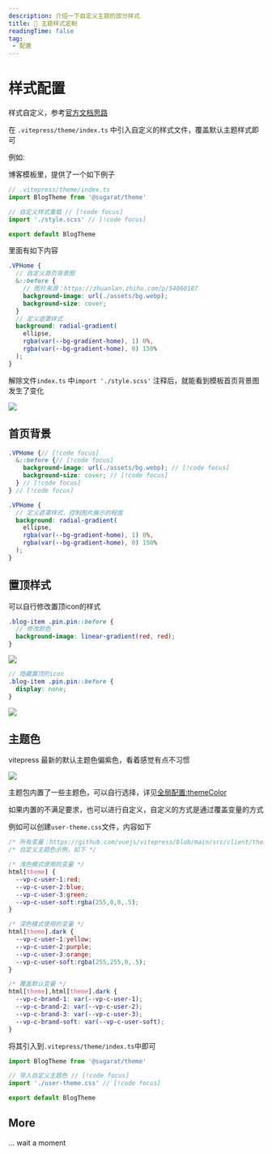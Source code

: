 ```yaml
---
description: 介绍一下自定义主题的部分样式
title: 🔧 主题样式定制
readingTime: false
tag:
 - 配置
---
```


# 样式配置
样式自定义，参考[官方文档思路](https://vitepress.dev/guide/extending-default-theme#customizing-css)

在 `.vitepress/theme/index.ts` 中引入自定义的样式文件，覆盖默认主题样式即可

例如:

博客模板里，提供了一个如下例子

```ts
// .vitepress/theme/index.ts
import BlogTheme from '@sugarat/theme'

// 自定义样式重载 // [!code focus]
import './style.scss' // [!code focus]

export default BlogTheme
```

里面有如下内容
```scss
.VPHome {
  // 自定义首页背景图
  &::before {
    // 图片来源：https://zhuanlan.zhihu.com/p/54060187
    background-image: url(./assets/bg.webp);
    background-size: cover;
  }
  // 定义遮罩样式
  background: radial-gradient(
    ellipse,
    rgba(var(--bg-gradient-home), 1) 0%,
    rgba(var(--bg-gradient-home), 0) 150%
  );
}
```
解除文件`index.ts` 中`import './style.scss'` 注释后，就能看到模板首页背景图发生了变化

![](https://img.cdn.sugarat.top/mdImg/MTY3Njk5MTAzODkzOQ==676991038939)

## 首页背景
```scss
.VPHome {// [!code focus]
  &::before {// [!code focus]
    background-image: url(./assets/bg.webp); // [!code focus]
    background-size: cover; // [!code focus]
  } // [!code focus]
} // [!code focus]

.VPHome {
  // 定义遮罩样式，控制图片展示的程度
  background: radial-gradient(
    ellipse,
    rgba(var(--bg-gradient-home), 1) 0%,
    rgba(var(--bg-gradient-home), 0) 150%
  );
}
```

## 置顶样式
可以自行修改置顶icon的样式
```scss
.blog-item .pin.pin::before {
  // 修改颜色
  background-image: linear-gradient(red, red);
}
```
![](https://img.cdn.sugarat.top/mdImg/MTY3NzA3OTExMjgxMA==677079112810)

```scss
// 隐藏置顶的icon
.blog-item .pin.pin::before {
  display: none;
}
```
![](https://img.cdn.sugarat.top/mdImg/MTY3NzA3OTIwODAzNg==677079208036)


## 主题色
vitepress 最新的默认主题色偏紫色，看着感觉有点不习惯

![](https://img.cdn.sugarat.top/mdImg/MTY5MTkyODQ0ODUzOQ==691928448539)

主题包内置了一些主题色，可以自行选择，详见[全局配置:themeColor](https://theme.sugarat.top/config/global.html#themecolor)

如果内置的不满足要求，也可以进行自定义，自定义的方式是通过覆盖变量的方式

例如可以创建`user-theme.css`文件，内容如下
```css
/* 所有变量：https://github.com/vuejs/vitepress/blob/main/src/client/theme-default/styles/vars.css */
/* 自定义主题色示例，如下 */

/* 浅色模式使用的变量 */
html[theme] {
  --vp-c-user-1:red;
  --vp-c-user-2:blue;
  --vp-c-user-3:green;
  --vp-c-user-soft:rgba(255,0,0,.5);
}

/* 深色模式使用的变量 */
html[theme].dark {
  --vp-c-user-1:yellow;
  --vp-c-user-2:purple;
  --vp-c-user-3:orange;
  --vp-c-user-soft:rgba(255,255,0,.5);
}

/* 覆盖默认变量 */
html[theme],html[theme].dark {
  --vp-c-brand-1: var(--vp-c-user-1);
  --vp-c-brand-2: var(--vp-c-user-2);
  --vp-c-brand-3: var(--vp-c-user-3);
  --vp-c-brand-soft: var(--vp-c-user-soft);
}
```
将其引入到`.vitepress/theme/index.ts`中即可

```ts
import BlogTheme from '@sugarat/theme'

// 导入自定义主题色 // [!code focus]
import './user-theme.css' // [!code focus]

export default BlogTheme
```

## More
... wait a moment